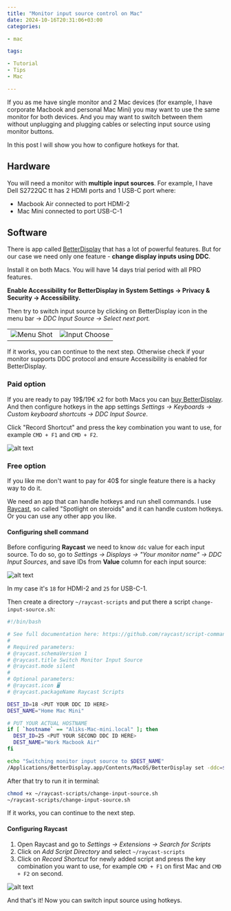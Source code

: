 ```yaml
---
title: "Monitor input source control on Mac"
date: 2024-10-16T20:31:06+03:00
categories:

- mac

tags:

- Tutorial
- Tips
- Mac

---
```


If you as me have single monitor and 2 Mac devices (for example, I have corporate Macbook and personal Mac Mini) you may want to use the same monitor for both devices. And you may want to switch between them without unplugging and plugging cables or selecting input source using monitor buttons.

In this post I will show you how to configure hotkeys for that.

<!--more-->

## Hardware

You will need a monitor with **multiple input sources**.
For example, I have Dell S2722QC tt has 2 HDMI ports and 1 USB-C port where:

* Macbook Air connected to port HDMI-2
* Mac Mini connected to port USB-C-1

## Software

There is app called [BetterDisplay](https://github.com/waydabber/BetterDisplay) that has a lot of powerful features. But for our case we need only one feature - **change display inputs using DDC**.

Install it on both Macs. You will have 14 days trial period with all PRO features.

**Enable Accessibility for BetterDisplay in System Settings -> Privacy & Security -> Accessibility.**

Then try to switch input source by clicking on BetterDisplay icon in the menu bar -> *DDC Input Source -> Select next port.*

|   |  |
|-----------|--------------|
| ![Menu Shot](/images/posts/menu-shot.png) | ![Input Choose](/images/posts/input-choose.png) |

If it works, you can continue to the next step.
Otherwise check if your monitor supports DDC protocol and ensure Accessibility is enabled for BetterDisplay.

### Paid option

If you are ready to pay 19$/19€ x2 for both Macs you can [buy BetterDisplay](https://betterdisplay.pro/buy/). And then configure hotkeys in the app settings *Settings -> Keyboards -> Custom keyboard shortcuts -> DDC Input Source*.

Click "Record Shortcut" and press the key combination you want to use, for example `CMD + F1` and `CMD + F2`.

![alt text](/images/posts/shortcuts.png)


### Free option

If you like me don't want to pay for 40$ for single feature there is a hacky way to do it.

We need an app that can handle hotkeys and run shell commands. I use [Raycast](https://www.raycast.com/), so called "Spotlight on steroids" and it can handle custom hotkeys. Or you can use any other app you like.

#### Configuring shell command

Before configuring **Raycast** we need to know `ddc` value for each input source. To do so, go to *Settings -> Displays -> "Your monitor name" -> DDC Input Sources*, and save IDs from **Value** column for each input source:

![alt text](/images/posts/ddc-input-sources.png)

In my case it's `18` for HDMI-2 and `25` for USB-C-1.

Then create a directory `~/raycast-scripts` and put there a script `change-input-source.sh`:

```bash
#!/bin/bash

# See full documentation here: https://github.com/raycast/script-commands
#
# Required parameters:
# @raycast.schemaVersion 1
# @raycast.title Switch Monitor Input Source
# @raycast.mode silent
#
# Optional parameters:
# @raycast.icon 🖥️
# @raycast.packageName Raycast Scripts

DEST_ID=18 <PUT YOUR DDC ID HERE>
DEST_NAME="Home Mac Mini"

# PUT YOUR ACTUAL HOSTNAME
if [ `hostname` == "Aliks-Mac-mini.local" ]; then
  DEST_ID=25 <PUT YOUR SECOND DDC ID HERE>
  DEST_NAME="Work Macbook Air"
fi

echo "Switching monitor input source to $DEST_NAME"
/Applications/BetterDisplay.app/Contents/MacOS/BetterDisplay set -ddc=$DEST_ID -vcp=inputSelect
```

After that try to run it in terminal:

```bash
chmod +x ~/raycast-scripts/change-input-source.sh
~/raycast-scripts/change-input-source.sh
```

If it works, you can continue to the next step.

#### Configuring Raycast

1. Open Raycast and go to *Settings -> Extensions -> Search for Scripts*
2. Click on *Add Script Directory* and select `~/raycast-scripts`
3. Click on *Record Shortcut* for newly added script and press the key combination you want to use, for example `CMD + F1` on first Mac and `CMD + F2` on second.

![alt text](/images/posts/raycast-settings.png)


And that's it! Now you can switch input source using hotkeys.
